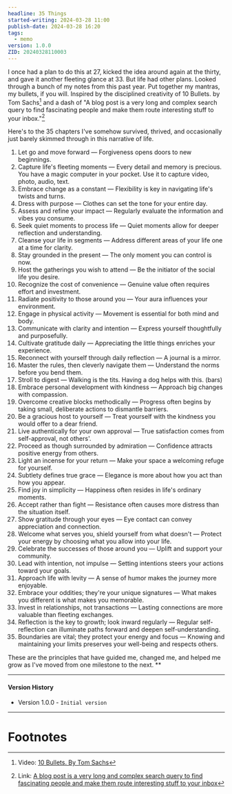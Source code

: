 ```yaml
---
headline: 35 Things
started-writing: 2024-03-28 11:00
publish-date: 2024-03-28 16:20
tags:
  - memo
version: 1.0.0
ZID: 20240328110003
---
```

I once had a plan to do this at 27, kicked the idea around again at the thirty, and gave it another fleeting glance at 33. But life had other plans. Looked through a bunch of my notes from this past year. Put together my mantras, my bullets, if you will. Inspired by the disciplined creativity of 10 Bullets. by Tom Sachs[^1] and a dash of "A blog post is a very long and complex search query to find fascinating people and make them route interesting stuff to your inbox."[^2]

Here's to the 35 chapters I've somehow survived, thrived, and occasionally just barely skimmed through in this narrative of life.

1. Let go and move forward — Forgiveness opens doors to new beginnings.
2. Capture life's fleeting moments — Every detail and memory is precious. You have a magic computer in your pocket. Use it to capture video, photo, audio, text.
3. Embrace change as a constant — Flexibility is key in navigating life's twists and turns.
4. Dress with purpose — Clothes can set the tone for your entire day.
5. Assess and refine your impact — Regularly evaluate the information and vibes you consume.
6. Seek quiet moments to process life — Quiet moments allow for deeper reflection and understanding.
7. Cleanse your life in segments — Address different areas of your life one at a time for clarity.
8. Stay grounded in the present — The only moment you can control is now.
9. Host the gatherings you wish to attend — Be the initiator of the social life you desire.
10. Recognize the cost of convenience — Genuine value often requires effort and investment.
11. Radiate positivity to those around you — Your aura influences your environment.
12. Engage in physical activity — Movement is essential for both mind and body.
13. Communicate with clarity and intention — Express yourself thoughtfully and purposefully.
14. Cultivate gratitude daily — Appreciating the little things enriches your experience.
15. Reconnect with yourself through daily reflection — A journal is a mirror.
16. Master the rules, then cleverly navigate them — Understand the norms before you bend them.
17. Stroll to digest — Walking is the tits. Having a dog helps with this. (bars)
18. Embrace personal development with kindness — Approach big changes with compassion.
19. Overcome creative blocks methodically — Progress often begins by taking small, deliberate actions to dismantle barriers.
20. Be a gracious host to yourself — Treat yourself with the kindness you would offer to a dear friend.
21. Live authentically for your own approval — True satisfaction comes from self-approval, not others'.
22. Proceed as though surrounded by admiration — Confidence attracts positive energy from others.
23. Light an incense for your return — Make your space a welcoming refuge for yourself.
24. Subtlety defines true grace — Elegance is more about how you act than how you appear.
25. Find joy in simplicity — Happiness often resides in life's ordinary moments.
26. Accept rather than fight — Resistance often causes more distress than the situation itself.
27. Show gratitude through your eyes — Eye contact can convey appreciation and connection.
28. Welcome what serves you, shield yourself from what doesn't — Protect your energy by choosing what you allow into your life.
29. Celebrate the successes of those around you — Uplift and support your community.
30. Lead with intention, not impulse — Setting intentions steers your actions toward your goals.
31. Approach life with levity — A sense of humor makes the journey more enjoyable.
32. Embrace your oddities; they're your unique signatures — What makes you different is what makes you memorable.
33. Invest in relationships, not transactions — Lasting connections are more valuable than fleeting exchanges.
34. Reflection is the key to growth; look inward regularly — Regular self-reflection can illuminate paths forward and deepen self-understanding.
35. Boundaries are vital; they protect your energy and focus — Knowing and maintaining your limits preserves your well-being and respects others.

These are the principles that have guided me, changed me, and helped me grow as I've moved from one milestone to the next.
**

--- 
#### Version History 
- Version 1.0.0 - `Initial version`

---
# Footnotes

[^1]: Video: [10 Bullets. By Tom Sachs](https://www.youtube.com/watch?v=49p1JVLHUos)
[^2]: Link: [A blog post is a very long and complex search query to find fascinating people and make them route interesting stuff to your inbox](https://www.henrikkarlsson.xyz/p/search-query)